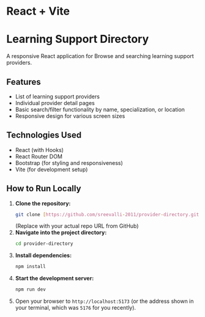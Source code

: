 # React + Vite

# Learning Support Directory

A responsive React application for Browse and searching learning support providers.

## Features

* List of learning support providers
* Individual provider detail pages
* Basic search/filter functionality by name, specialization, or location
* Responsive design for various screen sizes

## Technologies Used

* React (with Hooks)
* React Router DOM
* Bootstrap (for styling and responsiveness)
* Vite (for development setup)

## How to Run Locally

1.  **Clone the repository:**
    ```bash
    git clone [https://github.com/sreevalli-2011/provider-directory.git](https://github.com/sreevalli-2011/provider-directory.git)
    ```
    (Replace with your actual repo URL from GitHub)
2.  **Navigate into the project directory:**
    ```bash
    cd provider-directory
    ```
3.  **Install dependencies:**
    ```bash
    npm install
    ```
4.  **Start the development server:**
    ```bash
    npm run dev
    ```
5.  Open your browser to `http://localhost:5173` (or the address shown in your terminal, which was `5176` for you recently).
